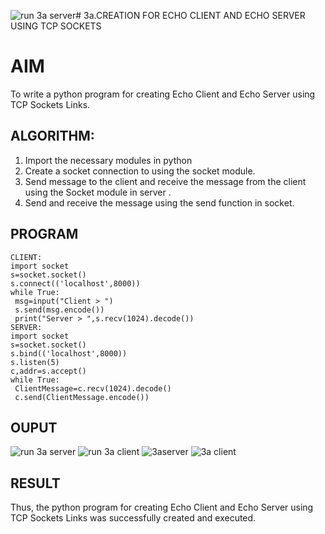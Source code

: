 ![run 3a server](https://github.com/user-attachments/assets/74160a84-6eaf-4dc6-a222-11980fe10ea5)# 3a.CREATION FOR ECHO CLIENT AND ECHO SERVER USING TCP SOCKETS
# AIM
To write a python program for creating Echo Client and Echo Server using TCP
Sockets Links.
## ALGORITHM:
1. Import the necessary modules in python
2. Create a socket connection to using the socket module.
3. Send message to the client and receive the message from the client using the Socket module in
 server .
4. Send and receive the message using the send function in socket.
## PROGRAM
```
CLIENT:
import socket
s=socket.socket()
s.connect(('localhost',8000))
while True:
 msg=input("Client > ")
 s.send(msg.encode())
 print("Server > ",s.recv(1024).decode())
SERVER:
import socket
s=socket.socket()
s.bind(('localhost',8000))
s.listen(5)
c,addr=s.accept()
while True:
 ClientMessage=c.recv(1024).decode()
 c.send(ClientMessage.encode())
```
## OUPUT
![run 3a server](https://github.com/user-attachments/assets/55786c20-4867-4d1c-937c-92c8f936098f)
![run 3a client](https://github.com/user-attachments/assets/3895a6db-10ee-4d6e-b3a5-1f988003a5c6)
![3aserver](https://github.com/user-attachments/assets/a161fbbd-32a9-438f-acc2-0aa398708892)
![3a client](https://github.com/user-attachments/assets/fc084f04-6515-4565-9a2f-e1191faa8eb3)


## RESULT
Thus, the python program for creating Echo Client and Echo Server using TCP Sockets Links 
was successfully created and executed.
